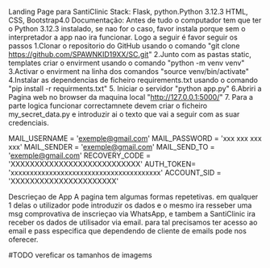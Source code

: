 Landing Page para SantiClinic
Stack: Flask, python.Python 3.12.3 HTML, CSS, Bootstrap4.0
Documentação:
Antes de tudo o computador tem que ter o Python 3.12.3 instalado, se nao for o caso, favor instala porque sem o interpretador a app nao ira funcionar. Logo a seguir é favor seguir os passos
1.Clonar o repositorio do GitHub usando o comando "git clone https://github.com/SPAWNKID19XX/SC.git"
2.Junto com as pastas static, templates criar o envirment usando o comando "python -m venv venv"
3.Activar o envirment na linha dos comandos "source venv/bin/activate"
4.Instalar as dependencias de ficheiro requirements.txt usando o comando "pip install -r requirments.txt"
5. Iniciar o servidor "python app.py"
6.Abriri a Pagina web no browser da maquina local "http://127.0.0.1:5000/"
7. Para a parte logica funcionar correctamnete devem criar o ficheiro my_secret_data.py e introduzir ai o texto que vai a seguir com as suar credenciais.

MAIL_USERNAME = 'exemple@gmail.com'
MAIL_PASSWORD = 'xxx xxx xxx xxx'
MAIL_SENDER = 'exemple@gmail.com'
MAIL_SEND_TO = 'exemple@gmail.com' 
RECOVERY_CODE = 'XXXXXXXXXXXXXXXXXXXXXXXXXXX'
AUTH_TOKEN= 'xxxxxxxxxxxxxxxxxxxxxxxxxxxxxxxxxxxxxxx'
ACCOUNT_SID = 'XXXXXXXXXXXXXXXXXXXXXX'

Descrieçao de App
A pagina tem algumas formas repetetivas. em qualquer 1 delas o utilizador pode introduzir os dados e o mesmo ira resseber uma msg comprovativa de inscrieçao via WhatsApp, e tambem a SantiClinic ira receber os dados de utilisador via email.
para tal precisamos ter acesso ao  email e pass especifica que dependendo de cliente de emails pode nos oferecer.

#TODO vereficar os tamanhos de imagems
